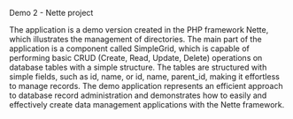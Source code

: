 Demo 2 - Nette project

The application is a demo version created in the PHP framework Nette, which illustrates the management of directories. The main part of the application is a component called SimpleGrid, which is capable of performing basic CRUD (Create, Read, Update, Delete) operations on database tables with a simple structure.
The tables are structured with simple fields, such as id, name, or id, name, parent_id, making it effortless to manage records.
The demo application represents an efficient approach to database record administration and demonstrates how to easily and effectively create data management applications with the Nette framework.
